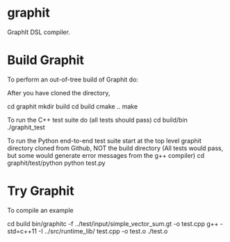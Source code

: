 # graphit
GraphIt DSL compiler.

Build Graphit
===========
To perform an out-of-tree build of Graphit do:

After you have cloned the directory,

cd graphit
mkdir build
cd build
cmake ..
make


To run the C++ test suite do (all tests should pass)
cd build/bin
./graphit_test

To run the Python end-to-end test suite
start at the top level graphit directory cloned from Github, NOT the build directory
(All tests would pass, but some would generate error messages from the g++ compiler)
cd graphit/test/python
python test.py

Try Graphit
===========
To compile an example

cd build
bin/graphitc -f ../test/input/simple_vector_sum.gt -o test.cpp
g++ -std=c++11 -I ../src/runtime_lib/ test.cpp  -o test.o
./test.o

